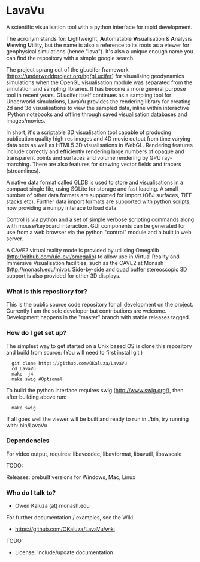 # LavaVu #

A scientific visualisation tool with a python interface for rapid development.

The acronym stands for: **L**ightweight, **A**utomatable  **V**isualisation & **A**nalysis **V**iewing **U**tility, but the name is also a reference to its roots as a viewer for geophysical simulations (hence "lava"). It's also a unique enough name you can find the repository with a simple google search.

The project sprang out of the gLucifer framework (https://underworldproject.org/hg/gLucifer) for visualising geodynamics simulations when the OpenGL visualisation module was separated from the simulation and sampling libraries. It has become a more general purpose tool in recent years. GLucifer itself continues as a sampling tool for Underworld simulations, LavaVu provides the rendering library for creating 2d and 3d visualisations to view the sampled data, inline within interactive IPython notebooks and offline through saved visualisation databases and images/movies.

In short, it's a scriptable 3D visualisation tool capable of producing publication quality high res images and 4D movie output from time varying data sets as well as HTML5 3D visualisations in WebGL.
Rendering features include correctly and efficiently rendering large numbers of opaque and transparent points and surfaces and volume rendering by GPU ray-marching. There are also features for drawing vector fields and tracers (streamlines).

A native data format called GLDB is used to store and visualisations in a compact single file, using SQLite for storage and fast loading. A small number of other data formats are supported for import (OBJ surfaces, TIFF stacks etc). 
Further data import formats are supported with python scripts, now providing a numpy interace to load data.

Control is via python and a set of simple verbose scripting commands along with mouse/keyboard interaction.
GUI components can be generated for use from a web browser via the python "control" module and a built in web server.

A CAVE2 virtual reality mode is provided by utilising Omegalib (http://github.com/uic-evl/omegalib) to allow use in Virtual Reality and Immersive Visualisation facilities, such as the CAVE2 at Monash (http://monash.edu/mivp).
Side-by-side and quad buffer stereoscopic 3D support is also provided for other 3D displays.

### What is this repository for? ###

This is the public source code repository for all development on the project.
Currently I am the sole developer but contributions are welcome.
Development happens in the "master" branch with stable releases tagged.

### How do I get set up? ###

The simplest way to get started on a Unix based OS is clone this repository and build from source:
(You will need to first install git )

```
  git clone https://github.com/OKaluza/LavaVu
  cd LavaVu
  make -j4
  make swig #Optional
```

To build the python interface requires swig (http://www.swig.org/), then after building above run:
```
  make swig
```

If all goes well the viewer will be built and ready to run in ./bin, try running with:
  bin/LavaVu

### Dependencies ###

For video output, requires: libavcodec, libavformat, libavutil, libswscale

TODO:

Releases: prebuilt versions for Windows, Mac, Linux

### Who do I talk to? ###

* Owen Kaluza (at) monash.edu

For further documentation / examples, see the Wiki
* https://github.com/OKaluza/LavaVu/wiki

TODO: 
* License, include/update documentation
